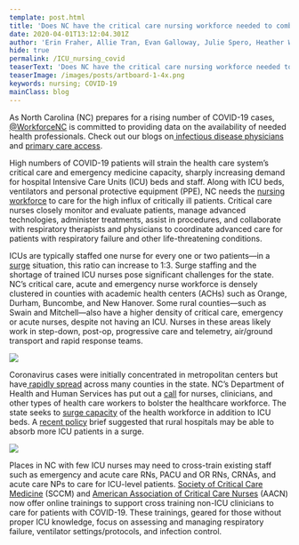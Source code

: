 ```yaml
---
template: post.html
title: 'Does NC have the critical care nursing workforce needed to combat COVID-19? '
date: 2020-04-01T13:12:04.301Z
author: 'Erin Fraher, Allie Tran, Evan Galloway, Julie Spero, Heather Wilson'
hide: true
permalink: /ICU_nursing_covid
teaserText: 'Does NC have the critical care nursing workforce needed to combat COVID-19? '
teaserImage: /images/posts/artboard-1-4x.png
keywords: nursing; COVID-19
mainClass: blog
---
```

As North Carolina (NC) prepares for a rising number of COVID-19 cases, [@WorkforceNC](https://twitter.com/WorkforceNC) is committed to providing data on the availability of needed health professionals. Check out our blogs on[ infectious disease physicians](https://nchealthworkforce.unc.edu/infectious_disease_md/) and [primary care access](https://nchealthworkforce.unc.edu/primary_care_nc/). 

High numbers of COVID-19 patients will strain the health care system’s critical care and emergency medicine capacity, sharply increasing demand for hospital Intensive Care Units (ICU) beds and staff. Along with ICU beds, ventilators and personal protective equipment (PPE), NC needs the [nursing workforc](https://www.healthaffairs.org/do/10.1377/hblog20200327.714037/full/?utm_medium=social&utm_source=twitter&utm_campaign=Blogcovid19)[e](https://www.healthaffairs.org/do/10.1377/hblog20200327.714037/full/?utm_medium=social&utm_source=twitter&utm_campaign=Blogcovid19) to care for the high influx of critically ill patients. Critical care nurses closely monitor and evaluate patients, manage advanced technologies, administer treatments, assist in procedures, and collaborate with respiratory therapists and physicians to coordinate advanced care for patients with respiratory failure and other life-threatening conditions. 

ICUs are typically staffed one nurse for every one or two patients—in a [surge](https://healthforce.ucsf.edu/covid19) situation, this ratio can increase to 1:3.  Surge staffing and the shortage of trained ICU nurses pose significant challenges for the state. NC’s critical care, acute and emergency nurse workforce is densely clustered in counties with academic health centers (ACHs) such as Orange, Durham, Buncombe, and New Hanover. Some rural counties—such as Swain and Mitchell—also have a higher density of critical care, emergency or acute nurses, despite not having an ICU. Nurses in these areas likely work in step-down, post-op, progressive care and telemetry, air/ground transport and rapid response teams.

![](/images/posts/artboard-1-4x.png)

Coronavirus cases were initially concentrated in metropolitan centers but have[ rapidly spread](https://www.ncdhhs.gov/covid-19-case-count-nc) across many counties in the state.  NC’s Department of Health and Human Services has put out a [call](http://nciom.org/wp-content/uploads/2020/03/NC-DHHS_Volunteer-as-Health-Care-Worker_COVID-19.pdf) for nurses, clinicians, and other types of health care workers to bolster the healthcare workforce.  The state seeks to [surge capacity](https://www.northcarolinahealthnews.org/2020/03/26/covid-19-icu-beds/) of the health workforce in addition to ICU beds.  A [recent policy](https://www.ruralhealthresearch.org/alerts/334) brief suggested that rural hospitals may be able to absorb more ICU patients in a surge. 

![](/images/posts/ccnurses2018.png)

Places in NC with few ICU nurses may need to cross-train existing staff such as emergency and acute care RNs, PACU and OR RNs, CRNAs, and acute care NPs to care for ICU-level patients. [Society of Critical Care Medicine](https://www.sccm.org/Disaster) (SCCM) and [American Association of Critical Care Nurses](https://www.aacn.org/blog/professional-development-nurses-respond-to-the-covid-19-crisis) (AACN) now offer online trainings to support cross training non-ICU clinicians to care for patients with COVID-19. These trainings, geared for those without proper ICU knowledge, focus on assessing and managing respiratory failure, ventilator settings/protocols, and infection control.